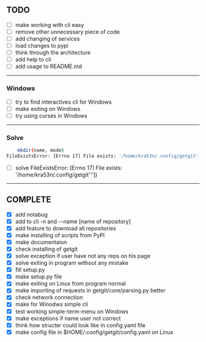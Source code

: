 ## TODO
- [ ] make working with cli easy
- [ ] remove other unnecessary piece of code
- [ ] add changing of services
- [ ] load changes to pypi
- [ ] think through the architecture
- [ ] add help to cli
- [ ] add usage to README.md 
-----------------------------------------------
### Windows
- [ ] try to find interactives cli for Windows
- [ ] make exiting on Windows
- [ ] try using curses in Windows
-----------------------------------------------
### Solve
```sh
    mkdir(name, mode)
FileExistsError: [Errno 17] File exists: '/home/kra53n/.config/getgit'''])
```
- [ ] solve FileExistsError: [Errno 17] File exists: '/home/kra53n/.config/getgit'''])
-----------------------------------------------


## COMPLETE
- [x] add notabug
- [x] add to cli -n and --name [name of repository]
- [x] add feature to download all repositories
- [x] make installing of scripts from PyPI
- [x] make documentaion
- [x] check installing of getgit
- [x] solve exception if user have not any reps on his page
- [x] solve exiting in program without any mistake
- [x] fill setup.py
- [x] make setup.py file
- [x] make exiting on Linux from program normal
- [x] make importing of requests in getgit/core/parsing.py better
- [x] check network connection
- [x] make for Winodws simple cli
- [x] test working simple-term-menu on Windows
- [x] make exceptions if name user not correct
- [x] think how structer could look like in config.yaml file
- [x] make config file in $HOME/.config/getgit/config.yaml on Linux
